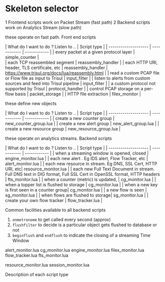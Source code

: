Skeleton selector
===========


1 Frontend scripts work on Packet Stream (fast path)
2 Backend scripts work on Analytics Stream  (slow path)


these operate on fast path. Front end scripts

| What do I want to do ? Listen to .. |  Script type | 
| --------------------  | ------------ | ------------ |
| every packet at a given protocol layer |  simple_counter |   
| each TCP reassembled segment | reassembly_handler | 
| each HTTP URI, header, TLS certificate, etc | reassembly_handler | https://www.trisul.org/docs/lua/reassembly.html | 
| read a custom PCAP file or Flow file as input to Trisul |  input_filter |
| listen to alerts from custom sources and feed into Trisul pipeline |  input_filter |
| a custom protocol not supported by Trisul  | protocol_handler |
| control PCAP storage on a per-flow basis | packet_storage | 
| HTTP file extraction | filex_monitor |


these define new objects 

| What do I want to do ? Listen to .. |  Script type | 
| --------------------  | ------------ | ------------ |
| create a new counter group | new_counter_group.lua |
| create a new alert group | new_alert_group.lua |
| create a new resource group | new_resource_group.lua |


these operate on analytics streams. Backend scripts

| What do I want to do ? Listen to .. |  Script type | 
| --------------------  | ------------ | ------------ |
| when a streaming window is opened, closed | engine_monitor.lua |
| each new alert . Eg IDS alert, Flow Tracker, etc | alert_monitor.lua |
| each new resource in stream. Eg DNS, SSL Cert, HTTP URI, etc| resource_monitor.lua |
| each new Full Text Document in stream. Full DNS text in DIG format, Full SSL Cert in OpenSSL format, HTTP headers | fts_monitor.lua |
| when a counter (metric) is updated,  | cg_monitor.lua |
| when a topper list is flushed to storage   | cg_monitor.lua |
| when a new key is first seen in a counter group| cg_monitor.lua |
| a new flow is seen | sg_monitor.lua  |
| when flows are flushed to storage| sg_monitor.lua  |
| create your own flow tracker | flow_tracker.lua  |

Common facilities available to all backend scripts  

1. `onmetronome` to get called every second (approx)
2. `flushfilter` to decide is a particular object gets flushed to database or not 
3. `beginflush` and `endflush` to indicate the closing of a streaming Time Window 
 



 alert_monitor.lua
cg_monitor.lua
engine_monitor.lua
filex_monitor.lua
flow_tracker.lua
fts_monitor.lua

resource_monitor.lua
session_monitor.lua

Description of each script type

